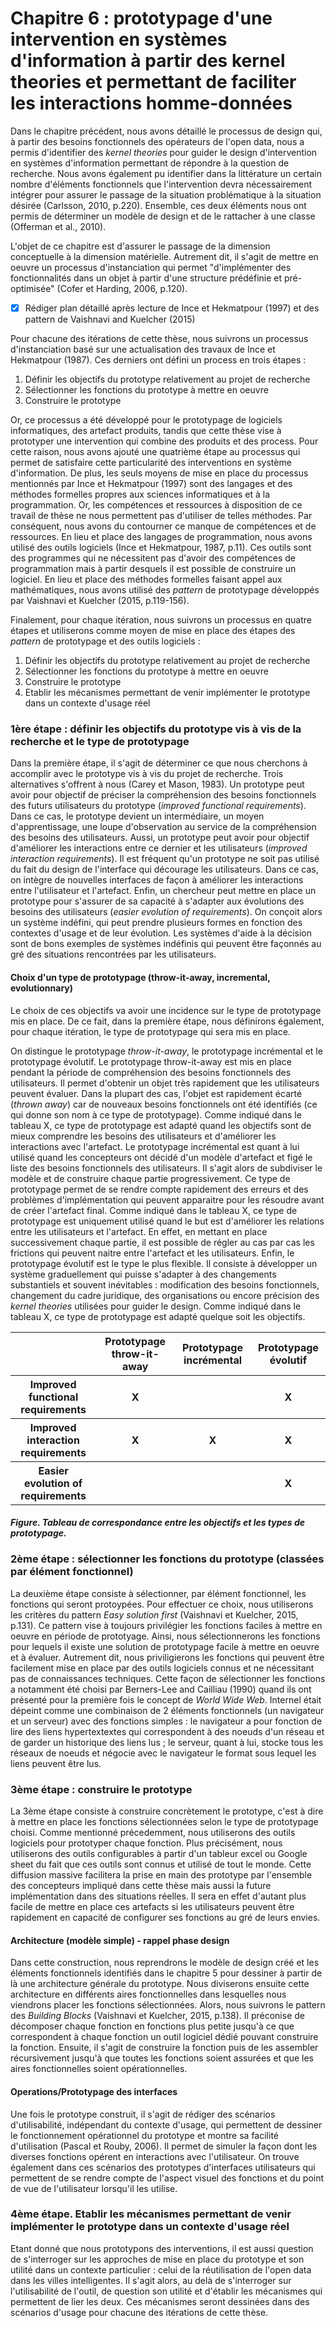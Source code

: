 # Chapitre 6 : prototypage d'une intervention en systèmes d'information à partir des kernel theories et permettant de faciliter les interactions homme-données

Dans le chapitre précédent, nous avons détaillé le processus de design qui, à partir des besoins fonctionnels des opérateurs de l'open data, nous a permis d'identifier des *kernel theories* pour guider le design d'intervention en systèmes d'information permettant de répondre à la question de recherche. Nous avons également pu identifier dans la littérature un certain nombre d'éléments fonctionnels que l'intervention devra nécessairement intégrer pour assurer le passage de la situation problématique à la situation désirée (Carlsson, 2010, p.220). Ensemble, ces deux éléments nous ont permis de déterminer un modèle de design et de le rattacher à une classe (Offerman et al., 2010). 

L'objet de ce chapitre est d'assurer le passage de la dimension conceptuelle à la dimension matérielle. Autrement dit, il s'agit de mettre en oeuvre un processus d'instanciation qui permet "d'implémenter des fonctionnalités dans un objet à partir d'une structure prédéfinie et pré-optimisée" (Cofer et Harding, 2006, p.120). 

- [x] Rédiger plan détaillé après lecture de Ince et Hekmatpour (1997) et des pattern de Vaishnavi and Kuelcher (2015)

Pour chacune des itérations de cette thèse, nous suivrons un processus d'instanciation basé sur une actualisation des travaux de Ince et Hekmatpour (1987). Ces derniers ont défini un process en trois étapes :  

  1. Définir les objectifs du prototype relativement au projet de recherche 
  2. Sélectionner les fonctions du prototype à mettre en oeuvre 
  3. Construire le prototype 

Or, ce processus a été développé pour le prototypage de logiciels informatiques, des artefact produits, tandis que cette thèse vise à prototyper une intervention qui combine des produits et des process. Pour cette raison, nous avons ajouté une quatrième étape au processus qui permet de satisfaire cette particularité des interventions en système d'information.  De plus, les seuls moyens de mise en place du processus mentionnés par Ince et Hekmatpour (1997) sont des langages et des méthodes formelles propres aux sciences informatiques et à la programmation. Or, les compétences et ressources à disposition de ce travail de thèse ne nous permettent pas d'utiliser de telles méthodes. Par conséquent, nous avons du contourner ce manque de compétences et de ressources. En lieu et place des langages de programmation, nous avons utilisé des outils logiciels (Ince et Hekmatpour, 1987, p.11). Ces outils sont des programmes qui ne nécessitent pas d'avoir des compétences de programmation mais à partir desquels il est possible de construire un logiciel. En lieu et place des méthodes formelles faisant appel aux mathématiques, nous avons utilisé des *pattern* de prototypage développés par Vaishnavi et Kuelcher (2015, p.119-156). 

Finalement, pour chaque itération, nous suivrons un processus en quatre étapes et utiliserons comme moyen de mise en place des étapes des *pattern* de prototypage et des outils logiciels : 

  1. Définir les objectifs du prototype relativement au projet de recherche 
  2. Sélectionner les fonctions du prototype à mettre en oeuvre 
  3. Construire le prototype 
  4. Etablir les mécanismes permettant de venir implémenter le prototype dans un contexte d'usage réel

 ### 1ère étape : définir les objectifs du prototype vis à vis de la recherche et le type de prototypage

Dans la première étape, il s'agit de déterminer ce que nous cherchons à accomplir avec le prototype vis à vis du projet de recherche. 
Trois alternatives s'offrent à nous (Carey et Mason, 1983). Un prototype peut avoir pour objectif de préciser la compréhension des besoins fonctionnels des futurs utilisateurs du prototype (*improved functional requirements*). Dans ce cas, le prototype devient un intermédiaire, un moyen d'apprentissage, une loupe d'observation au service de la compréhension des besoins des utilisateurs. Aussi, un prototype peut avoir pour objectif d'améliorer les interactions entre ce dernier et les utilisateurs (*improved interaction requirements*). Il est fréquent qu'un prototype ne soit pas utilisé du fait du design de l'interface qui décourage les utilisateurs. Dans ce cas, on intègre de nouvelles interfaces de façon à améliorer les interactions entre l'utilisateur et l'artefact. Enfin, un chercheur peut mettre en place un prototype pour s'assurer de sa capacité à s'adapter aux évolutions des besoins des utilisateurs (*easier evolution of requirements*). On conçoit alors un système indéfini, qui peut prendre plusieurs formes en fonction des contextes d'usage et de leur évolution. Les systèmes d'aide à la décision sont de bons exemples de systèmes indéfinis qui peuvent être façonnés au gré des situations rencontrées par les utilisateurs. 

#### Choix d'un type de prototypage (throw-it-away, incremental, evolutionnary)
 
Le choix de ces objectifs va avoir une incidence sur le type de prototypage mis en place. De ce fait, dans la première étape, nous définirons également, pour chaque itération, le type de prototypage qui sera mis en place.

On distingue le prototypage *throw-it-away*, le prototypage incrémental et le prototypage évolutif. Le prototypage throw-it-away est mis en place pendant la période de compréhension des besoins fonctionnels des utilisateurs. Il permet d'obtenir un objet très rapidement que les utilisateurs peuvent évaluer. Dans la plupart des cas, l'objet est rapidement écarté (*thrown away*) car de nouveaux besoins fonctionnels ont été identifiés (ce qui donne son nom à ce type de prototypage). Comme indiqué dans le tableau X, ce type de prototypage est adapté quand les objectifs sont de mieux comprendre les besoins des utilisateurs et d'améliorer les interactions avec l'artefact. Le prototypage incrémental est quant à lui utilisé quand les concepteurs ont décidé d'un modèle d'artefact et figé le liste des besoins fonctionnels des utilisateurs. Il s'agit alors de subdiviser le modèle et de construire chaque partie progressivement. Ce type de prototypage permet de se rendre compte rapidement des erreurs et des problèmes d'implémentation qui peuvent apparaitre pour les résoudre avant de créer l'artefact final. Comme indiqué dans le tableau X, ce type de prototypage est uniquement utilisé quand le but est d'améliorer les relations entre les utilisateurs et l'artefact. En effet, en mettant en place successivement chaque partie, il est possible de régler au cas par cas les frictions qui peuvent naitre entre l'artefact et les utilisateurs. Enfin, le prototypage évolutif est le type le plus flexible. Il consiste à développer un système graduellement qui puisse s'adapter à des changements substantiels et souvent inévitables : modification des besoins fonctionnels, changement du cadre juridique, des organisations ou encore précision des *kernel theories* utilisées pour guider le design. Comme indiqué dans le tableau X, ce type de prototypage est adapté quelque soit les objectifs. 


<table>
    <thead>
        <tr>
            <th></th>
            <th>Prototypage throw-it-away</th>
            <th>Prototypage incrémental</th>
            <th>Prototypage évolutif</th>
        </tr>
    </thead>
    <tbody>
      <tr>
        <th>Improved functional requirements</th><th>X</th><th></th><th>X</th>
      </tr>
      <tr>
        <th>Improved interaction requirements</th><th>X</th><th>X</th><th>X</th>
      </tr>
      <tr>
        <th>Easier evolution of requirements</th><th></th><th></th><th>X</th>
      </tr>
  </tbody>
</table>

##### Figure. Tableau de correspondance entre les objectifs et les types de prototypage.   
  
### 2ème étape : sélectionner les fonctions du prototype (classées par élément fonctionnel)

La deuxième étape consiste à sélectionner, par élément fonctionnel, les fonctions qui seront protoypées. Pour effectuer ce choix, nous utiliserons les critères du pattern *Easy solution first* (Vaishnavi et Kuelcher, 2015, p.131). Ce pattern vise à toujours privilégier les fonctions faciles à mettre en oeuvre en période de prototyage. Ainsi, nous sélectionnerons les fonctions pour lequels il existe une solution de prototypage facile à mettre en oeuvre et à évaluer. Autrement dit, nous priviligierons les fonctions qui peuvent être facilement mise en place par des outils logiciels connus et ne nécessitant pas de connaissances techniques. Cette façon de sélectionner les fonctions a notamment été choisi par Berners-Lee and Cailliau (1990) quand ils ont présenté pour la première fois le concept de *World Wide Web*. Internel était dépeint comme une combinaison de 2 éléments fonctionnels (un navigateur et un serveur) avec des fonctions simples : le navigateur a pour fonction de lire des liens hypertextextes qui correspondent à des noeuds d'un réseau et de garder un historique des liens lus ; le serveur, quant à lui, stocke tous les réseaux de noeuds et négocie avec le navigateur le format sous lequel les liens peuvent être lus. 

### 3ème étape : construire le prototype

La 3ème étape consiste à construire concrètement le prototype, c'est à dire à mettre en place les fonctions sélectionnées selon le type de prototypage choisi. Comme mentionné précedemment, nous utiliserons des outils logiciels pour prototyper chaque fonction. Plus précisément, nous utiliserons des outils configurables à partir d'un tableur excel ou Google sheet du fait que ces outils sont connus et utilisé de tout le monde. Cette diffusion massive facilitera la prise en main des prototype par l'ensemble des concepteurs impliqué dans cette thèse mais aussi la future implémentation dans des situations réelles. Il sera en effet d'autant plus facile de mettre en place ces artefacts si les utilisateurs peuvent être rapidement en capacité de configurer ses fonctions au gré de leurs envies. 

#### Architecture (modèle simple) - rappel phase design
  
Dans cette construction, nous reprendrons le modèle de design créé et les éléments fonctionnels identifiés dans le chapitre 5 pour dessiner à partir de là une architecture générale du prototype. Nous diviserons ensuite cette architecture en différents aires fonctionnelles dans lesquelles nous viendrons placer les fonctions sélectionnées. Alors, nous suivrons le pattern des *Building Blocks* (Vaishnavi et Kuelcher, 2015, p.138). Il préconise de décomposer chaque fonction en fonctions plus petite jusqu'à ce que correspondent à chaque fonction un outil logiciel dédié pouvant construire la fonction. Ensuite, il s'agit de construire la fonction puis de les assembler récursivement jusqu'à que toutes les fonctions soient assurées et que les aires fonctionnelles soient opérationnelles.

#### Operations/Prototypage des interfaces
  
Une fois le prototype construit, il s'agit de rédiger des scénarios d'utilisabilité, indépendant du contexte d'usage, qui permettent de dessiner le fonctionnement opérationnel du prototype et montre sa facilité d'utilisation (Pascal et Rouby, 2006). Il permet de simuler la façon dont les diverses fonctions opérent en interactions avec l'utilisateur. On trouve également dans ces scénarios des prototypes d'interfaces utilisateurs qui permettent de se rendre compte de l'aspect visuel des fonctions et du point de vue de l'utilisateur lorsqu'il les utilise. 

 ### 4ème étape. Etablir les mécanismes permettant de venir implémenter le prototype dans un contexte d'usage réel

Etant donné que nous prototypons des interventions, il est aussi question de s'interroger sur les approches de mise en place du prototype et son utilité dans un contexte particulier : celui de la réutilisation de l'open data dans les villes intelligentes. Il s'agit alors, au delà de s'interroger sur l'utilisabilité de l'outil, de question son utilité et d'établir les mécanismes qui permettent de lier les deux. Ces mécanismes seront dessinées dans des scénarios d'usage pour chacune des itérations de cette thèse. 
